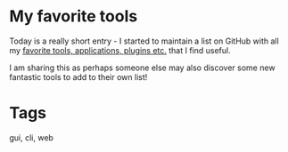# My favorite tools

Today is a really short entry - I started to maintain a list on GitHub with all my [favorite tools, applications, plugins etc.](https://github.com/nicc777/amazing-apps-and-utilities) that I find useful. 

I am sharing this as perhaps someone else may also discover some new fantastic tools to add to their own list!

# Tags

gui, cli, web

